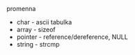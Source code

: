promenna
- char - ascii tabulka
- array - sizeof
- pointer - reference/dereference, NULL
- string - strcmp